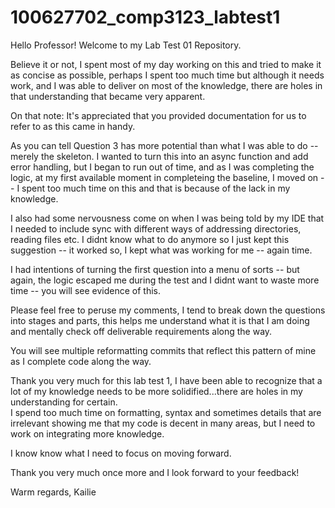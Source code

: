 # 100627702_comp3123_labtest1
Hello Professor!
Welcome to my Lab Test 01 Repository.

Believe it or not, 
I spent most of my day working on this and tried to make it as concise as possible,
perhaps I spent too much time but although it needs work, and I was able to deliver on most of the knowledge,
there are holes in that understanding that became very apparent. 

On that note: 
It's appreciated that you provided documentation for us to refer to as this came in handy. 

As you can tell Question 3 has more potential than what I was able to do -- merely the skeleton.
I wanted to turn this into an async function and add error handling, but I began to run out of time,
and as I was completing the logic, at my first available moment in completeing the baseline, I moved on -- I spent too much time on this and that is because
of the lack in my knowledge.

I also had some nervousness come on when I was being told by my IDE that I needed to include sync with different ways of addressing directories, reading files etc.
I didnt know what to do anymore so I just kept this suggestion -- it worked so, I kept what was working for me -- again time.  

I had intentions of turning the first question into a menu of sorts -- but again, the logic escaped me during the test and I
didnt want to waste more time -- you will see evidence of this. 

Please feel free to peruse my comments, I tend to break down the questions into stages and parts,
this helps me understand what it is that I am doing and mentally check off deliverable requirements along the way.

You will see multiple reformatting commits that reflect this pattern of mine as I complete code along the way. 


Thank you very much for this lab test 1, 
I have been able to recognize that a lot of my knowledge needs to be more solidified...there are holes in my understanding for certain.  
I spend too much time on formatting, syntax and sometimes details that are irrelevant showing me that my code is decent in many areas, 
but I need to work on integrating more knowledge. 

I know know what I need to focus on moving forward. 

Thank you very much once more and I look forward to your feedback!

Warm regards,
Kailie
